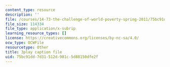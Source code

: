 ```yaml
---
content_type: resource
description: ''
file: /courses/14-73-the-challenge-of-world-poverty-spring-2011/75bc91dd7d31512d981c5d88150dfe2f_GdHqomimt8c.vtt
file_size: 114334
file_type: application/x-subrip
learning_resource_types: []
license: https://creativecommons.org/licenses/by-nc-sa/4.0/
ocw_type: OCWFile
resourcetype: Other
title: 3play caption file
uid: 75bc91dd-7d31-512d-981c-5d88150dfe2f
---
```

